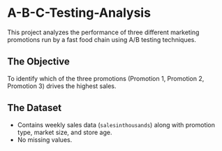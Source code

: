 # A-B-C-Testing-Analysis
This project analyzes the performance of three different marketing promotions run by a fast food chain using A/B testing techniques.

## The Objective
To identify which of the three promotions (Promotion 1, Promotion 2, Promotion 3) drives the highest sales.

## The Dataset
- Contains weekly sales data (`salesinthousands`) along with promotion type, market size, and store age.
- No missing values.

